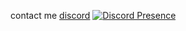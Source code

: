 contact me [discord](https://discord.com/users/694482659702734909)
[![Discord Presence](https://lanyard.cnrad.dev/api/694482659702734909)](https://discord.com/users/694482659702734909)